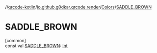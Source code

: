 //[qrcode-kotlin](../../../index.md)/[io.github.g0dkar.qrcode.render](../index.md)/[Colors](index.md)/[SADDLE_BROWN](-s-a-d-d-l-e_-b-r-o-w-n.md)

# SADDLE_BROWN

[common]\
const val [SADDLE_BROWN](-s-a-d-d-l-e_-b-r-o-w-n.md): [Int](https://kotlinlang.org/api/latest/jvm/stdlib/kotlin/-int/index.html)

